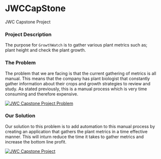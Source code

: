 # JWCCapStone
JWC Capstone Project

### Project Description
The purpose for `GrowthWatch` is to gather various plant metrics such as; plant height and check the plant growth.

### The Problem 
The problem that we are facing is that the current gathering of metrics is all manual. This means that the company has plant biologist that constantly gather information about their crops and growth strategies to review and study. As stated previously, this is a manual process which is very time consuming and therefore expensive. 

[![JWC Capstone Project Problem](https://img.youtube.com/vi/sbXhKCGj7_k/0.jpg)](https://youtu.be/sbXhKCGj7_k)

### Our Solution 
Our solution to this problem is to add automation to this manual process by creating an application that gathers the plant metrics in a time effective manner. This will inturn reduce the time it takes to gather metrics and increase the bottom line profit. 

[![JWC Capstone Project](https://img.youtube.com/vi/pQhjptgXeYI/0.jpg)](https://youtu.be/pQhjptgXeYI)
